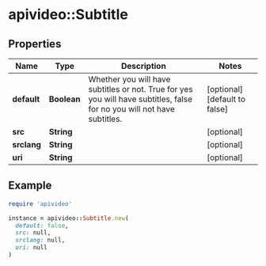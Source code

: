 # apivideo::Subtitle

## Properties

| Name | Type | Description | Notes |
| ---- | ---- | ----------- | ----- |
| **default** | **Boolean** | Whether you will have subtitles or not. True for yes you will have subtitles, false for no you will not have subtitles. | [optional][default to false] |
| **src** | **String** |  | [optional] |
| **srclang** | **String** |  | [optional] |
| **uri** | **String** |  | [optional] |

## Example

```ruby
require 'apivideo'

instance = apivideo::Subtitle.new(
  default: false,
  src: null,
  srclang: null,
  uri: null
)
```

